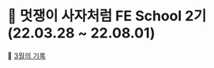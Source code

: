 # 🦁 멋쟁이 사자처럼 FE School 2기 (22.03.28 ~ 22.08.01)
🚩 [3월의 기록](https://github.com/iRRPL-AR/FE-School-2/tree/main/March)
